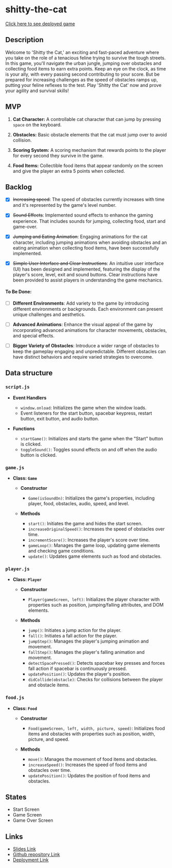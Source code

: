 # shitty-the-cat

[Click here to see deployed game](https://liubovpo.github.io/shitty-the-cat/)


## Description

Welcome to 'Shitty the Cat,' an exciting and fast-paced adventure where you take on the role of a tenacious feline trying to survive the tough streets. In this game, you'll navigate the urban jungle, jumping over obstacles and collecting food items to earn extra points. Keep an eye on the clock, as time is your ally, with every passing second contributing to your score. But be prepared for increasing challenges as the speed of obstacles ramps up, putting your feline reflexes to the test. Play 'Shitty the Cat' now and prove your agility and survival skills!


## MVP

1. **Cat Character:** A controllable cat character that can jump by pressing `space` on the keyboard.

2. **Obstacles:** Basic obstacle elements that the cat must jump over to avoid collision.

3. **Scoring System:** A scoring mechanism that rewards points to the player for every second they survive in the game.

4. **Food Items:** Collectible food items that appear randomly on the screen and give the player an extra 5 points when collected.


## Backlog

- [x] ~~Increasing speed~~: The speed of obstacles currently increases with time and it's represented by the game's level number.

- [x] ~~Sound Effects~~: Implemented sound effects to enhance the gaming experience. That includes sounds for jumping, collecting food, start and game-over.

- [x] ~~Jumping and Eating Animation~~: Engaging animations for the cat character, including jumping animations when avoiding obstacles and an eating animation when collecting food items, have been successfully implemented.

- [x] ~~Simple User Interface and Clear Instructions~~: An intuitive user interface (UI) has been designed and implemented, featuring the display of the player's score, level, exit and sound buttons. Clear instructions have been provided to assist players in understanding the game mechanics.

#### To Be Done:

- [ ] **Different Environments**: Add variety to the game by introducing different environments or backgrounds. Each environment can present unique challenges and aesthetics.

- [ ] **Advanced Animations**: Enhance the visual appeal of the game by incorporating advanced animations for character movements, obstacles, and special effects.

- [ ] **Bigger Variety of Obstacles**: Introduce a wider range of obstacles to keep the gameplay engaging and unpredictable. Different obstacles can have distinct behaviors and require varied strategies to overcome.


## Data structure

### `script.js`

- **Event Handlers**
  - `window.onload`: Initializes the game when the window loads.
  - Event listeners for the start button, spacebar keypress, restart button, exit button, and audio button.

- **Functions**
  - `startGame()`: Initializes and starts the game when the "Start" button is clicked.
  - `toggleSound()`: Toggles sound effects on and off when the audio button is clicked.

### `game.js`

- **Class: `Game`**
  - **Constructor**
    - `Game(isSoundOn)`: Initializes the game's properties, including player, food, obstacles, audio, speed, and level.
  
  - **Methods**
    - `start()`: Initiates the game and hides the start screen.
    - `increaseOriginalSpeed()`: Increases the speed of obstacles over time.
    - `incrementScore()`: Increases the player's score over time.
    - `gameLoop()`: Manages the game loop, updating game elements and checking game conditions.
    - `update()`: Updates game elements such as food and obstacles.
  
### `player.js`

- **Class: `Player`**
  - **Constructor**
    - `Player(gameScreen, left)`: Initializes the player character with properties such as position, jumping/falling attributes, and DOM elements.
  
  - **Methods**
    - `jump()`: Initiates a jump action for the player.
    - `fall()`: Initiates a fall action for the player.
    - `jumpStep()`: Manages the player's jumping animation and movement.
    - `fallStep()`: Manages the player's falling animation and movement.
    - `detectSpacePressed()`: Detects spacebar key presses and forces fall action if spacebar is continuously pressed.
    - `updatePosition()`: Updates the player's position.
    - `didCollide(obstacle)`: Checks for collisions between the player and obstacle items.

### `food.js`

- **Class: `Food`**
  - **Constructor**
    - `Food(gameScreen, left, width, picture, speed)`: Initializes food items and obstacles with properties such as position, width, picture, and speed.
  
  - **Methods**
    - `move()`: Manages the movement of food items and obstacles.
    - `increaseSpeed()`: Increases the speed of food items and obstacles over time.
    - `updatePosition()`: Updates the position of food items and obstacles.



## States

- Start Screen
- Game Screen
- Game Over Screen


## Links

- [Slides Link](http://slides.com)
- [Github repository Link](https://github.com/liubovpo/shitty-the-cat)
- [Deployment Link](https://liubovpo.github.io/shitty-the-cat/)